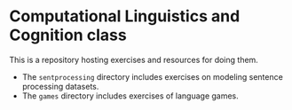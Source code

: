 # Computational Linguistics and Cognition class



This is a repository hosting exercises and resources
for doing them.

* The `sentprocessing` directory includes exercises on modeling sentence processing datasets. 
* The `games` directory includes exercises of language games.




